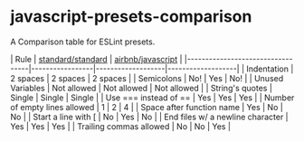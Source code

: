 # javascript-presets-comparison
A Comparison table for ESLint presets.


| Rule                             | [standard/standard](https://github.com/standard/standard) | [airbnb/javascript](https://github.com/airbnb/javascript) |
|----------------------------------|-----------------|-------------------|-------------------|
| Indentation                      | 2 spaces        | 2 spaces          | 2 spaces          |
| Semicolons                       | No!             | Yes               | No!               |
| Unused Variables                 | Not allowed     | Not allowed       | Not allowed       |
| String's quotes                  | Single          | Single            | Single            |
| Use === instead of ==            | Yes             | Yes               | Yes               |
| Number of empty lines allowed    | 1               | 2                 | 4                 |
| Space after function name        | Yes             | No                | No                |
| Start a line with [              | No              | Yes               | No                |
| End files w/ a newline character | Yes             | Yes               | Yes               |
| Trailing commas allowed          | No              | No                | Yes               |
